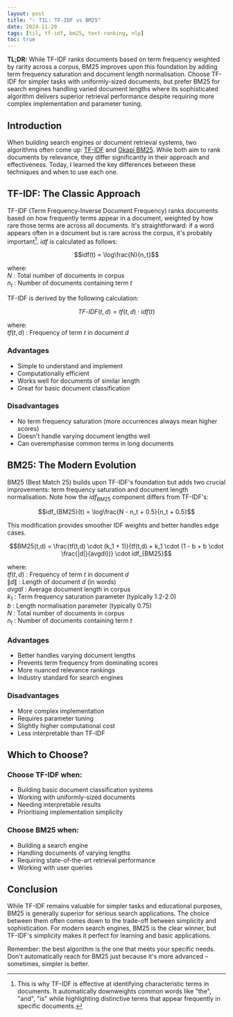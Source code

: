 ```yaml
---
layout: post
title: "💡 TIL: TF-IDF vs BM25"
date: 2024-11-20
tags: [til, tf-idf, bm25, text-ranking, nlp]
toc: true
---
```


**TL;DR:** While TF-IDF ranks documents based on term frequency weighted by
rarity across a corpus, BM25 improves upon this foundation by adding term
frequency saturation and document length normalisation. Choose TF-IDF for
simpler tasks with uniformly-sized documents, but prefer BM25 for search engines
handling varied document lengths where its sophisticated algorithm delivers
superior retrieval performance despite requiring more complex implementation and
parameter tuning.
<!--more-->

## Introduction

When building search engines or document retrieval systems, two algorithms often
come up: [TF-IDF](https://en.wikipedia.org/wiki/Tf%E2%80%93idf) and
[Okapi BM25](https://en.wikipedia.org/wiki/Okapi_BM25). While both aim to rank
documents by relevance, they differ significantly in their approach and
effectiveness. Today, I learned the key differences between these techniques and
when to use each one.

## TF-IDF: The Classic Approach

TF-IDF (Term Frequency-Inverse Document Frequency) ranks documents based on how
frequently terms appear in a document, weighted by how rare those terms are
across all documents. It's straightforward: if a word appears often in a
document but is rare across the corpus, it's probably important[^1]. $idf$ is
calculated as follows:

$$idf(t) = \log\frac{N}{n_t}$$

where:\
$N$ : Total number of documents in corpus\
$n_t$ : Number of documents containing term $t$

TF-IDF is derived by the following calculation:

$$TF\text{-}IDF(t,d) = tf(t,d) \cdot idf(t)$$

where:\
$tf(t,d)$ : Frequency of term $t$ in document $d$

### Advantages

- Simple to understand and implement
- Computationally efficient
- Works well for documents of similar length
- Great for basic document classification

### Disadvantages

- No term frequency saturation (more occurrences always mean higher scores)
- Doesn't handle varying document lengths well
- Can overemphasise common terms in long documents

## BM25: The Modern Evolution

BM25 (Best Match 25) builds upon TF-IDF's foundation but adds two crucial
improvements: term frequency saturation and document length normalisation. Note
how the $idf_{BM25}$ component differs from TF-IDF's:

$$idf_{BM25}(t) = \log\frac{N - n_t + 0.5}{n_t + 0.5}$$

This modification provides smoother IDF weights and better handles edge cases.

$$BM25(t,d) = \frac{tf(t,d) \cdot (k_1 + 1)}{tf(t,d) + k_1 \cdot (1 - b + b \cdot \frac{|d|}{avgdl})} \cdot idf_{BM25}$$

where:\
$tf(t,d)$ : Frequency of term $t$ in document $d$\
$\|d\|$ : Length of document $d$ (in words)\
$avgdl$ : Average document length in corpus\
$k_1$ : Term frequency saturation parameter (typically 1.2-2.0)\
$b$ : Length normalisation parameter (typically 0.75)\
$N$ : Total number of documents in corpus\
$n_t$ : Number of documents containing term $t$

### Advantages

- Better handles varying document lengths
- Prevents term frequency from dominating scores
- More nuanced relevance rankings
- Industry standard for search engines

### Disadvantages

- More complex implementation
- Requires parameter tuning
- Slightly higher computational cost
- Less interpretable than TF-IDF

## Which to Choose?

### Choose TF-IDF when:

- Building basic document classification systems
- Working with uniformly-sized documents
- Needing interpretable results
- Prioritising implementation simplicity

### Choose BM25 when:

- Building a search engine
- Handling documents of varying lengths
- Requiring state-of-the-art retrieval performance
- Working with user queries

## Conclusion

While TF-IDF remains valuable for simpler tasks and educational purposes, BM25
is generally superior for serious search applications. The choice between them
often comes down to the trade-off between simplicity and sophistication. For
modern search engines, BM25 is the clear winner, but TF-IDF's simplicity makes
it perfect for learning and basic applications.

Remember: the best algorithm is the one that meets your specific needs. Don't
automatically reach for BM25 just because it's more advanced – sometimes,
simpler is better.

[^1]: This is why TF-IDF is effective at identifying characteristic terms in
    documents. It automatically downweights common words like "the", "and", "is"
    while highlighting distinctive terms that appear frequently in specific
    documents.
